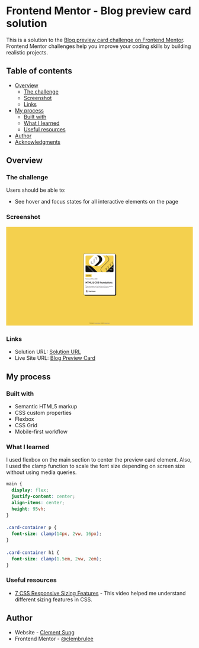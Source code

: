 # Frontend Mentor - Blog preview card solution

This is a solution to the [Blog preview card challenge on Frontend Mentor](https://www.frontendmentor.io/challenges/blog-preview-card-ckPaj01IcS). Frontend Mentor challenges help you improve your coding skills by building realistic projects. 

## Table of contents

- [Overview](#overview)
  - [The challenge](#the-challenge)
  - [Screenshot](#screenshot)
  - [Links](#links)
- [My process](#my-process)
  - [Built with](#built-with)
  - [What I learned](#what-i-learned)
  - [Useful resources](#useful-resources)
- [Author](#author)
- [Acknowledgments](#acknowledgments)


## Overview

### The challenge

Users should be able to:

- See hover and focus states for all interactive elements on the page

### Screenshot

![](./Frontend-Mentor-Blog-preview-card-07-29-2025_04_11_PM.png)


### Links

- Solution URL: [Solution URL](https://www.frontendmentor.io/solutions/responsive-blog-preview-card-using-flexbox-and-css-clamp-bdPVoZ03Ae)
- Live Site URL: [Blog Preview Card](https://clembrulee.github.io/blog-preview-card/)

## My process

### Built with

- Semantic HTML5 markup
- CSS custom properties
- Flexbox
- CSS Grid
- Mobile-first workflow


### What I learned

I used flexbox on the main section to center the preview card element. Also, I used the clamp function to scale the font size depending on screen size without using media queries. 

```css
main {
  display: flex;
  justify-content: center;
  align-items: center;
  height: 95vh;
}

.card-container p {
  font-size: clamp(14px, 2vw, 16px);
}

.card-container h1 {
  font-size: clamp(1.5em, 2vw, 2em);
}

```

### Useful resources

- [7 CSS Responsive Sizing Features](https://www.youtube.com/watch?v=1AyiCquK8zY) - This video helped me understand different sizing features in CSS. 


## Author

- Website - [Clement Sung](https://www.clementsung.com)
- Frontend Mentor - [@clembrulee](https://www.frontendmentor.io/profile/clembrulee)